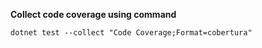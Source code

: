 **Collect code coverage using command**

```shell
dotnet test --collect "Code Coverage;Format=cobertura"
```
